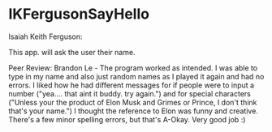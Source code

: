 # IKFergusonSayHello

Isaiah Keith Ferguson:

This app. will ask the user their name.

Peer Review: Brandon Le - The program worked as intended. I was able to type in my name and also just random names as I played it again and had no errors. I liked how he had different messages for if people were to input a number ("yea.... that aint it buddy. try again.") and for special characters ("Unless your the product of Elon Musk and Grimes or Prince, I don't think that's your name.") I thought the reference to Elon was funny and creative. There's a few minor spelling errors, but that's A-Okay.  Very good job :)
